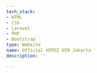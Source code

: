 ```yaml
---
tech_stack:
- HTML
- CSS
- Laravel
- PHP
- Bootstrap
type: Website
name: Official HIMSI UIN Jakarta
description: ''

---
```


